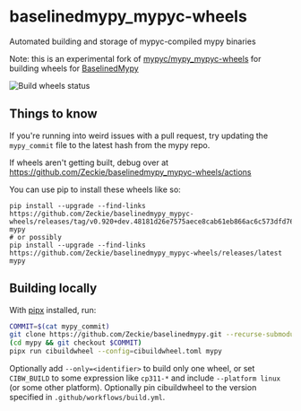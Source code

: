 # baselinedmypy_mypyc-wheels
Automated building and storage of mypyc-compiled mypy binaries

Note: this is an experimental fork of [mypyc/mypy_mypyc-wheels](https://github.com/mypyc/mypy_mypyc-wheels/) 
for building wheels for [BaselinedMypy](https://github.com/Zeckie/baselinedmypy/)

![Build wheels status](https://github.com/Zeckie/baselinedmypy_mypyc-wheels/workflows/Build%20wheels/badge.svg)

## Things to know

If you're running into weird issues with a pull request, try updating the
`mypy_commit` file to the latest hash from the mypy repo.

If wheels aren't getting built, debug over at
https://github.com/Zeckie/baselinedmypy_mypyc-wheels/actions

You can use pip to install these wheels like so:
```
pip install --upgrade --find-links https://github.com/Zeckie/baselinedmypy_mypyc-wheels/releases/tag/v0.920+dev.48181d26e7575aece8cab61eb866ac6c573dfd76 mypy
# or possibly
pip install --upgrade --find-links https://github.com/Zeckie/baselinedmypy_mypyc-wheels/releases/latest mypy
```

##  Building locally

With [pipx](https://pipx.pypa.io) installed, run:

```bash
COMMIT=$(cat mypy_commit)
git clone https://github.com/Zeckie/baselinedmypy.git --recurse-submodules
(cd mypy && git checkout $COMMIT)
pipx run cibuildwheel --config=cibuildwheel.toml mypy
```

Optionally add `--only=<identifier>` to build only one wheel, or set
`CIBW_BUILD` to some expression like `cp311-*` and include `--platform linux`
(or some other platform). Optionally pin cibuildwheel to the version specified
in `.github/workflows/build.yml`.
